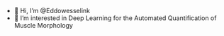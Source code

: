 - 👋 Hi, I’m @Eddowesselink
- 👀 I’m interested in Deep Learning for the Automated Quantification of Muscle Morphology

<!---
Eddowesselink/Eddowesselink is a ✨ special ✨ repository because its `README.md` (this file) appears on your GitHub profile.
You can click the Preview link to take a look at your changes.
--->
